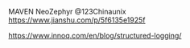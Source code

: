 MAVEN
NeoZephyr
@123Chinaunix
https://www.jianshu.com/p/5f6135e1925f


https://www.innoq.com/en/blog/structured-logging/
